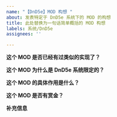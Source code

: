 ```yaml
---
name: "【DnD5e】MOD 构想 "
about: 发表特定于 DnD5e 系统下的 MOD 的构想
title: 此处替换为一句话简单概括的 MOD 构想
labels: 系统/DnD5e
assignees: ''

---
```


<!-- 按粗体问题逐个回答即可 -->

**这个 MOD 是否已经有过类似的实现了？**
<!-- 在下面回答 【是/否】。 -->
<!-- 如果已经有类似实现，请附上 MOD 的名称和链接，并简短说明为什么需要一个新的 MOD 来替代。 -->


**这个 MOD 为什么是 DnD5e 系统限定的？**
<!-- 在下面简短回答，清晰准确说明为什么这个构想会是 DnD5e 系统限定。 -->


**这个 MOD 的具体作用是什么？**
<!-- 在下面详细回答，清晰准确描述这个 MOD 的作用。 -->


**这个 MOD 是否有赏金？**
<!-- 在下面回答【是/否】。 -->
<!-- 如果有赏金，请说明赏金的数额。 -->


**补充信息**
<!-- 如果有任何需要补充的信息，请在下面回答，比如已经进行过的讨论的链接。 -->
